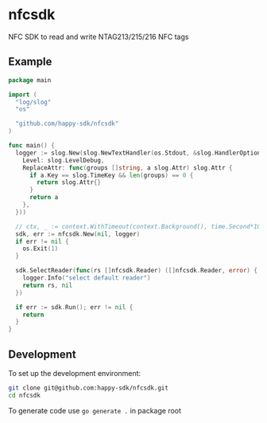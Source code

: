 # nfcsdk

NFC SDK to read and write NTAG213/215/216 NFC tags 

## Example

```go
package main

import (
  "log/slog"
  "os"

  "github.com/happy-sdk/nfcsdk"
)

func main() {
  logger := slog.New(slog.NewTextHandler(os.Stdout, &slog.HandlerOptions{
    Level: slog.LevelDebug,
    ReplaceAttr: func(groups []string, a slog.Attr) slog.Attr {
      if a.Key == slog.TimeKey && len(groups) == 0 {
        return slog.Attr{}
      }
      return a
    },
  }))

  // ctx, _ := context.WithTimeout(context.Background(), time.Second*10)
  sdk, err := nfcsdk.New(nil, logger)
  if err != nil {
    os.Exit(1)
  }

  sdk.SelectReader(func(rs []nfcsdk.Reader) ([]nfcsdk.Reader, error) {
    logger.Info("select default reader")
    return rs, nil
  })

  if err := sdk.Run(); err != nil {
    return
  }
}

```

## Development

To set up the development environment:

```bash
git clone git@github.com:happy-sdk/nfcsdk.git
cd nfcsdk
```

To generate code use `go generate .` in package root